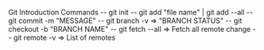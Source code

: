 Git Introduction Commands
-- git init
-- git add "file name" | git add --all
-- git commit -m "MESSAGE"
-- git branch -v => "BRANCH STATUS"
-- git checkout -b "BRANCH NAME"
-- git fetch --all => Fetch all remote change
-- git remote -v => List of remotes
